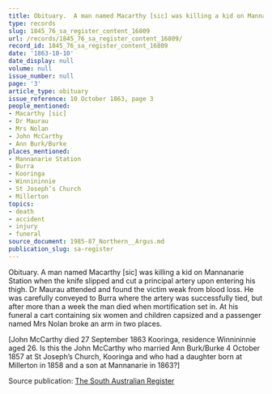 ```yaml
---
title: Obituary.  A man named Macarthy [sic] was killing a kid on Mannanarie Station
type: records
slug: 1845_76_sa_register_content_16809
url: /records/1845_76_sa_register_content_16809/
record_id: 1845_76_sa_register_content_16809
date: '1863-10-10'
date_display: null
volume: null
issue_number: null
page: '3'
article_type: obituary
issue_reference: 10 October 1863, page 3
people_mentioned:
- Macarthy [sic]
- Dr Maurau
- Mrs Nolan
- John McCarthy
- Ann Burk/Burke
places_mentioned:
- Mannanarie Station
- Burra
- Kooringa
- Winnininnie
- St Joseph’s Church
- Millerton
topics:
- death
- accident
- injury
- funeral
source_document: 1985-87_Northern__Argus.md
publication_slug: sa-register
---
```


Obituary.  A man named Macarthy [sic] was killing a kid on Mannanarie Station when the knife slipped and cut a principal artery upon entering his thigh.  Dr Maurau attended and found the victim weak from blood loss.  He was carefully conveyed to Burra where the artery was successfully tied, but after more than a week the man died when mortification set in.  At his funeral a cart containing six women and children capsized and a passenger named Mrs Nolan broke an arm in two places.

[John McCarthy died 27 September 1863 Kooringa, residence Winnininnie aged 26.  Is this the John McCarthy who married Ann Burk/Burke 4 October 1857 at St Joseph’s Church, Kooringa and who had a daughter born at Millerton in 1858 and a son at Mannanarie in 1863?]

Source publication: [The South Australian Register](/publications/sa-register/)
